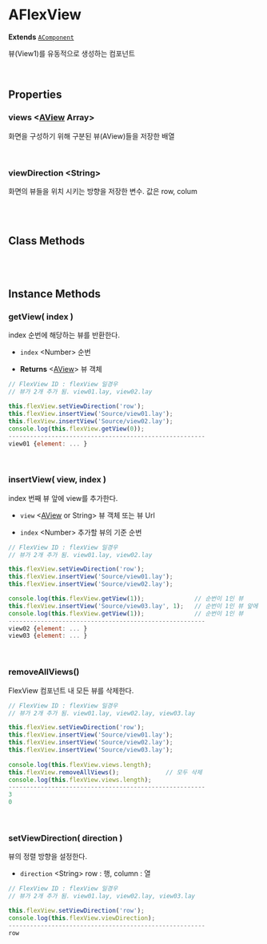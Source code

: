 # AFlexView
**Extends** [`AComponent`](AComponent.html#acomponent)

뷰(View1)를 유동적으로 생성하는 컴포넌트

<br/>

## Properties


### views \<[AView](AView.html#aview) Array>

화면을 구성하기 위해 구분된 뷰(AView)들을 저장한 배열

<br/>

### viewDirection  \<String>

화면의 뷰들을 위치 시키는 방향을 저장한 변수. 값은 row, colum  

<br/>
<br/>

## Class Methods

<br/>
<br/>

## Instance Methods

### getView( index )

index 순번에 해당하는 뷰를 반환한다.

- `index` \<Number> 순번

- **Returns** \<[AView](AView.html#aview)> 뷰 객체

```js
// FlexView ID : flexView 일경우
// 뷰가 2개 추가 됨. view01.lay, view02.lay

this.flexView.setViewDirection('row');
this.flexView.insertView('Source/view01.lay');
this.flexView.insertView('Source/view02.lay');
console.log(this.flexView.getView(0));
-------------------------------------------------------
view01 {element: ... }
```

<br/>

### insertView( view, index )

index 번째 뷰 앞에 view를 추가한다.

- `view` \<[AView](AView.html#aview) or String> 뷰 객체 또는 뷰 Url

- `index` \<Number> 추가할 뷰의 기준 순번

```js
// FlexView ID : flexView 일경우
// 뷰가 2개 추가 됨. view01.lay, view02.lay

this.flexView.setViewDirection('row');
this.flexView.insertView('Source/view01.lay');
this.flexView.insertView('Source/view02.lay');

console.log(this.flexView.getView(1));              // 순번이 1인 뷰
this.flexView.insertView('Source/view03.lay', 1);   // 순번이 1인 뷰 앞에 추가 	
console.log(this.flexView.getView(1));              // 순번이 1인 뷰
-------------------------------------------------------
view02 {element: ... } 
view03 {element: ... }
```


<br/>

### removeAllViews()

FlexView 컴포넌트 내 모든 뷰를 삭제한다.

```js
// FlexView ID : flexView 일경우
// 뷰가 2개 추가 됨. view01.lay, view02.lay, view03.lay

this.flexView.setViewDirection('row');
this.flexView.insertView('Source/view01.lay');
this.flexView.insertView('Source/view02.lay');	
this.flexView.insertView('Source/view03.lay');	
	
console.log(this.flexView.views.length);
this.flexView.removeAllViews();             // 모두 삭제	
console.log(this.flexView.views.length);
-------------------------------------------------------
3
0
```

<br/>

### setViewDirection( direction )

뷰의 정렬 방향을 설정한다.

- `direction` \<String> row : 행, column : 열

```js
// FlexView ID : flexView 일경우
// 뷰가 2개 추가 됨. view01.lay, view02.lay, view03.lay

this.flexView.setViewDirection('row');
console.log(this.flexView.viewDirection);
-------------------------------------------------------
row
```

<br/>
<br/>
